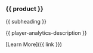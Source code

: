 <div class="product-grid-item">
<div class="product-grid-item-header {{ product }}">

### {{ product }}

{{ subheading }}

</div>
<div class="product-grid-item-body">

{{ player-analytics-description }}

[Learn More]({{ link }})

</div>
</div>
